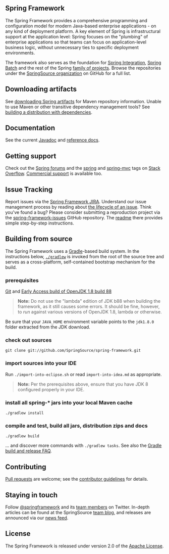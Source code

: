 ## Spring Framework
The Spring Framework provides a comprehensive programming and configuration
model for modern Java-based enterprise applications - on any kind of deployment
platform. A key element of Spring is infrastructural support at the application
level: Spring focuses on the "plumbing" of enterprise applications so that teams
can focus on application-level business logic, without unnecessary ties to
specific deployment environments.

The framework also serves as the foundation for [Spring Integration][], [Spring
Batch][] and the rest of the Spring [family of projects][]. Browse the
repositories under the [SpringSource organization][] on GitHub for a full list.

## Downloading artifacts
See [downloading Spring artifacts][] for Maven repository information. Unable to
use Maven or other transitive dependency management tools? See [building a
distribution with dependencies][].

## Documentation
See the current [Javadoc][] and [reference docs][].

## Getting support
Check out the [Spring forums][] and the [spring][spring tag] and
[spring-mvc][spring-mvc tag] tags on [Stack Overflow][]. [Commercial support][]
is available too.

## Issue Tracking
Report issues via the [Spring Framework JIRA]. Understand our issue management
process by reading about [the lifecycle of an issue][]. Think you've found a
bug? Please consider submitting a reproduction project via the
[spring-framework-issues][] GitHub repository. The [readme][] there provides
simple step-by-step instructions.

## Building from source
The Spring Framework uses a [Gradle][]-based build system. In the instructions
below, [`./gradlew`][] is invoked from the root of the source tree and serves as
a cross-platform, self-contained bootstrap mechanism for the build.

### prerequisites

[Git][] and [Early Access build of OpenJDK 1.8 build 88][JDK18 build 88]
> **Note:** Do not use the "lambda" edition of JDK b88 when building the
framework, as it still causes some errors. It should be fine, however, to
*run* against various versions of OpenJDK 1.8, lambda or otherwise.

Be sure that your `JAVA_HOME` environment variable points to the `jdk1.8.0` folder
extracted from the JDK download.

### check out sources
`git clone git://github.com/SpringSource/spring-framework.git`

### import sources into your IDE
Run `./import-into-eclipse.sh` or read `import-into-idea.md` as appropriate.
> **Note:** Per the prerequisites above, ensure that you have JDK 8 configured
properly in your IDE.

### install all spring-\* jars into your local Maven cache
`./gradlew install`

### compile and test, build all jars, distribution zips and docs
`./gradlew build`

... and discover more commands with `./gradlew tasks`. See also the [Gradle
build and release FAQ][].

## Contributing
[Pull requests][] are welcome; see the [contributor guidelines][] for details.

## Staying in touch
Follow [@springframework][] and its [team members][] on Twitter. In-depth
articles can be found at the SpringSource [team blog][], and releases are
announced via our [news feed][].

## License
The Spring Framework is released under version 2.0 of the [Apache License][].

[Spring Integration]: https://github.com/SpringSource/spring-integration
[Spring Batch]: https://github.com/SpringSource/spring-batch
[family of projects]: http://springsource.org/projects
[SpringSource organization]: https://github.com/SpringSource
[downloading Spring artifacts]: https://github.com/SpringSource/spring-framework/wiki/Downloading-Spring-artifacts
[building a distribution with dependencies]: https://github.com/SpringSource/spring-framework/wiki/Building-a-distribution-with-dependencies
[Javadoc]: http://static.springsource.org/spring-framework/docs/current/javadoc-api
[reference docs]: http://static.springsource.org/spring-framework/docs/current/spring-framework-reference
[Spring forums]: http://forum.springsource.org
[spring tag]: http://stackoverflow.com/questions/tagged/spring
[spring-mvc tag]: http://stackoverflow.com/questions/tagged/spring-mvc
[Stack Overflow]: http://stackoverflow.com/faq
[Commercial support]: http://springsource.com/support/springsupport
[Spring Framework JIRA]: http://jira.springsource.org/browse/SPR
[the lifecycle of an issue]: https://github.com/cbeams/spring-framework/wiki/The-Lifecycle-of-an-Issue
[spring-framework-issues]: https://github.com/SpringSource/spring-framework-issues#readme
[readme]: https://github.com/SpringSource/spring-framework-issues#readme
[Gradle]: http://gradle.org
[`./gradlew`]: http://vimeo.com/34436402
[Git]: http://help.github.com/set-up-git-redirect
[JDK18 build 88]: https://jdk8.java.net/archive/8-b88.html
[Gradle build and release FAQ]: https://github.com/SpringSource/spring-framework/wiki/Gradle-build-and-release-FAQ
[Pull requests]: http://help.github.com/send-pull-requests
[contributor guidelines]: https://github.com/SpringSource/spring-framework/blob/master/CONTRIBUTING.md
[@springframework]: http://twitter.com/springframework
[team members]: http://twitter.com/springframework/team/members
[team blog]: http://blog.springsource.org
[news feed]: http://www.springsource.org/news-events
[Apache License]: http://www.apache.org/licenses/LICENSE-2.0
